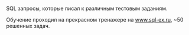 SQL запросы, которые писал к различным тестовым заданиям.

Обучение проходил на прекрасном тренажере на www.sql-ex.ru, ~50 решенных задач.